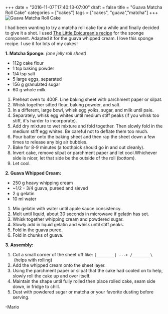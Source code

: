 +++
date = "2016-11-07T17:40:13-07:00"
draft = false
title = "Guava Matcha Roll Cake"
categories = ["cakes"]
tags = ["cakes", "guava","matcha"]
+++
![Guava Matcha Roll Cake](https://4.bp.blogspot.com/-K30l1zI-1os/WD55fh954wI/AAAAAAAAHFE/Mv_5p190pr8IL0i2NYf0Vghu2-rfXlIwgCLcB/s640/DSC_4592_1.jpg)

I had been wanting to try a matcha roll cake for a while and finally decided to give it a shot. I used [The Little Epicurean's recipe](http://www.thelittleepicurean.com/2014/03/matcha-green-tea-swiss-roll-strawberry-mousse.html) for the sponge component. Adapted it for the guava whipped cream. I love this sponge recipe. I use it for lots of my cakes!  

**1. Matcha Sponge:** *(one jelly roll sheet)*

- 112g cake flour
- 1 tsp baking powder
- 1/4 tsp salt
- 5 large eggs, separated
- 156 g granulated sugar
- 60 g whole milk

1. Preheat oven to 400F. Line baking sheet with parchment paper or silpat.
2. Whisk together sifted flour, baking powder, and salt.
3. In a different, large bowl, whisk egg yolks, sugar, and milk until pale.
4. Separately, whisk egg whites until medium stiff peaks (if you whisk too stiff, it's harder to incorporate).
5. Add dry mixture to wet mixture and fold together. Then slowly fold in the medium stiff egg whites. Be careful not to deflate them too much.
6. Pour batter onto the baking sheet and then rap the sheet down a few times to release any big air bubbles.
7. Bake for 8-9 minutes (a toothpick should go in and out cleanly).
8. Invert cake, remove silpat or parchment paper and let cool.Whichever side is nicer, let that side be the outside of the roll (bottom).
9. Let cool.

**2. Guava Whipped Cream:**

- 250 g heavy whipping cream
- ~1/2 - 3/4 guava, pureed and sieved 
- 2 g gelatin
- 10 ml water

1. Mix gelatin with water until apple sauce consistency.  
2. Melt until liquid, about 30 seconds in microwave if gelatin has set. 
3. Whisk together whipping cream and powdered sugar.
4. Slowly add in liquid gelatin and whisk until stiff peaks.
5. Fold in the guava puree.
6. Fold in chunks of guava.

**3. Assembly:**

1. Cut a small corner of the sheet off like: `|________| ---> /________\`  (helps with rolling)
2. Add the whipped cream onto the sheet layer.
3. Using the parchment paper or silpat that the cake had cooled on to help, slowly roll the cake up and over itself.
4. Maintain the shape until fully rolled then place rolled cake, seam side down, in fridge to chill.
5. Dust with powdered sugar or matcha or your favorite dusting before serving.

-Mario